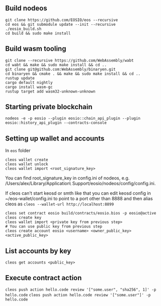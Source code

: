 ## Build nodeos
```
git clone https://github.com/EOSIO/eos --recursive
cd eos && git submodule update --init --recursive
./eosio_build.sh
cd build && sudo make install
```

## Build wasm tooling
```
git clone --recursive https://github.com/WebAssembly/wabt
cd wabt && make && sudo make install && cd ..
git clone git@github.com:WebAssembly/binaryen.git
cd binaryen && cmake . && make && sudo make install && cd ..
rustup update
cargo default nightly
cargo install wasm-gc
rustup target add wasm32-unknown-unknown
```


## Starting private blockchain
```
nodeos -e -p eosio --plugin eosio::chain_api_plugin --plugin eosio::history_api_plugin --contracts-console
```

## Setting up wallet and accounts
In `eos` folder
```
cleos wallet create
cleos wallet unlock
cleos wallet import <root_signature_key>
```
You can find root_signature_key in config.ini of nodeos,
e.g. /Users/alex/Library/Application\ Support/eosio/nodeos/config/config.ini.

If cleos can't start keosd or smth like that you can edit keosd config in ~/eos-wallet/config.ini to point to a port other than 8888 and then alias cleos as `cleos --wallet-url http://localhost:8899`

```
cleos set contract eosio build/contracts/eosio.bios -p eosio@active
cleos create key
cleos wallet import <private key from previous step>
# You can use public key from previous step
cleos create account eosio <username> <owner_public_key> <active_public_key>
```

## List accounts by key
`cleos get accounts <public_key>`


## Execute contract action
`cleos push action hello.code review '["some.user", "sha256", 1]' -p hello.code`
`cleos push action hello.code review '["some.user"]' -p hello.code`

